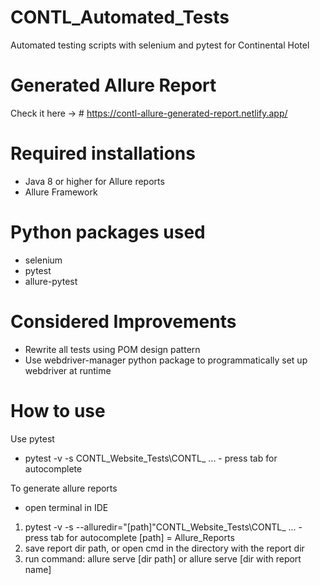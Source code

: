 # CONTL_Automated_Tests
Automated testing scripts with selenium and pytest for Continental Hotel

# Generated Allure Report

Check it here -> # https://contl-allure-generated-report.netlify.app/

# Required installations
- Java 8 or higher for Allure reports
- Allure Framework

# Python packages used
- selenium
- pytest
- allure-pytest

# Considered Improvements 
- Rewrite all tests using POM design pattern
- Use webdriver-manager python package to programmatically set up webdriver at runtime

# How to use 

Use pytest
- pytest -v -s CONTL_Website_Tests\CONTL_ ... - press tab for autocomplete

To generate allure reports
- open terminal in IDE
1. pytest -v -s --alluredir="[path]"CONTL_Website_Tests\CONTL_ ... - press tab for autocomplete
 [path] = Allure_Reports
3. save report dir path, or open cmd in the directory with the report dir
4. run command: allure serve [dir path] or allure serve [dir with report name]
